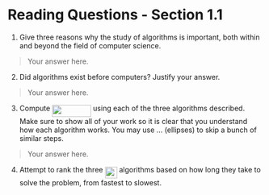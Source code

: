 # Reading Questions - Section 1.1

1. Give three reasons why the study of algorithms is important, both within and beyond the field of computer science.

> Your answer here.

2. Did algorithms exist before computers? Justify your answer.

> Your answer here.

3. Compute <img src="svgs/c1fee4fac33afeae8adcb7c4703fbe04.svg?invert_in_darkmode" align=middle width=77.06827919999999pt height=24.65753399999998pt/> using each of the three algorithms described. Make sure to show all of your work so it is clear that you understand how each algorithm works. You may use ... (ellipses) to skip a bunch of similar steps.

> Your answer here.

4. Attempt to rank the three <img src="svgs/4dc884cca72b108448b2f7e8afedbcd0.svg?invert_in_darkmode" align=middle width=24.100126049999986pt height=22.831056599999986pt/> algorithms based on how long they take to solve the problem, from fastest to slowest.

